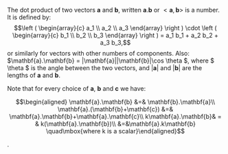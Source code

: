The dot product of two vectors $\mathbf{a}$ and $\mathbf{b}$, written
$\mathbf{a}.\mathbf{b}$ or $<\mathbf{a},\mathbf{b}>$ is a number. It is
defined by: $$\left ( \begin{array}{c} 
  a_1 \\
  a_2 \\
  a_3 
\end{array} \right ) \cdot 
\left ( 
\begin{array}{c} 
  b_1 \\ 
  b_2 \\
  b_3 
\end{array} 
\right )
= a_1 b_1 + a_2 b_2 + a_3 b_3,$$ or similarly for vectors with other
numbers of components. Also:
$\mathbf{a}.\mathbf{b} = |\mathbf{a}||\mathbf{b}|\cos \theta $, where
$ \theta $ is the angle between the two vectors, and $|\mathbf{a}|$ and
$|\mathbf{b}|$ are the lengths of $\mathbf{a}$ and $\mathbf{b}$.

Note that for every choice of $\mathbf{a}$, $\mathbf{b}$ and
$\mathbf{c}$ we have:

$$\begin{aligned}
  \mathbf{a}.\mathbf{b} &=& \mathbf{b}.\mathbf{a}\\
  \mathbf{a}.(\mathbf{b}+\mathbf{c}) &=& \mathbf{a}.\mathbf{b}+\mathbf{a}.\mathbf{c}\\
  k\mathbf{a}.\mathbf{b}& = & k(\mathbf{a}.\mathbf{b})\\
    &=&\mathbf{a}.k\mathbf{b} \quad\mbox{where k is a scalar}\end{aligned}$$

.

